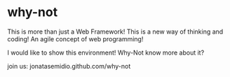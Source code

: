why-not
=======

This is more than just a Web Framework! This is a new way of thinking and coding! 
An agile concept of web programming!

I would like to show this environment!
Why-Not know more about it?

join us: jonatasemidio.github.com/why-not
